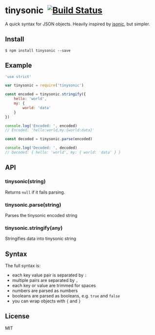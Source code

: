 # tinysonic&nbsp;&nbsp;[![Build Status](https://travis-ci.org/mcollina/tinysonic.svg)](https://travis-ci.org/mcollina/tinysonic)


A quick syntax for JSON objects. Heavily inspired by
[jsonic](https://github.com/rjrodger/jsonic), but simpler.

## Install

```
$ npm install tinysonic --save
```

## Example

```js
'use strict'

var tinysonic = require('tinysonic')

const encoded = tinysonic.stringify({
    hello: 'world',
    my: {
        world: 'data'
    }
})

console.log('Encoded: ', encoded)
// Encoded: 'hello:world,my:{world:data}'

const decoded = tinysonic.parse(encoded)

console.log('Decoded: ', decoded)
// Decoded: { hello: 'world', my: { world: 'data' } }

```

## API

### tinysonic(string)

Returns `null` if it fails parsing.

### tinysonic.parse(string)
Parses the tinysonic encoded string

### tinysonic.stringify(any)
Stringifies data into tinysonic string

## Syntax

The full syntax is:

* each key value pair is separated by `:`
* multiple pairs are separated by `,`
* each key or value are trimmed for spaces
* numbers are parsed as numbers
* booleans are parsed as booleans, e.g. `true` and `false`
* you can wrap objects with `{` and `}`

## License

MIT